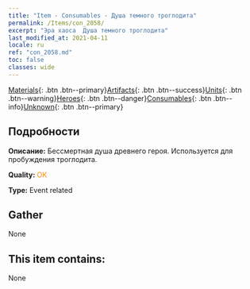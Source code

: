 ```yaml
---
title: "Item - Consumables - Душа темного троглодита"
permalink: /Items/con_2058/
excerpt: "Эра хаоса  Душа темного троглодита"
last_modified_at: 2021-04-11
locale: ru
ref: "con_2058.md"
toc: false
classes: wide
---
```

 [Materials](/ru/Items/){: .btn .btn--primary}[Artifacts](/ru/Items/Artifacts/){: .btn .btn--success}[Units](/ru/Items/Units/){: .btn .btn--warning}[Heroes](/ru/Items/Heroes/){: .btn .btn--danger}[Consumables](/ru/Items/Consumables/){: .btn .btn--info}[Unknown](/ru/Items/Unknown/){: .btn .btn--primary}

## Подробности
 **Описание:** Бессмертная душа древнего героя. Используется для пробуждения троглодита.

 **Quality:** <span style="color: #FF8C00">OK</span>

 **Type:** Event related

## Gather

  None

## This item contains:

  None

